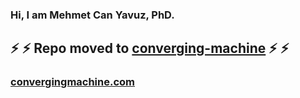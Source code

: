 ### Hi, I am Mehmet Can Yavuz, PhD.

## :zap:	:zap:	Repo moved to [converging-machine](https://github.com/converging-machine/Policy-Gradient-Driven-Noise-Mask) :zap:	:zap:	

### [convergingmachine.com](convergingmachine.com)
